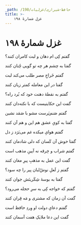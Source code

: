 ```yaml
---
_path: /حافظ-شیرازی/غزلیات/198
title: >-
    غزل شمارهٔ ۱۹۸
---
```

# غزل شمارهٔ ۱۹۸

<div class="b" id="bn1"><div class="m1"><p>گفتم کِی ام دهان و لبت کامران کنند؟</p></div>
<div class="m2"><p>گفتا به چشم هر چه تو گویی چُنان کنند</p></div></div>
<div class="b" id="bn2"><div class="m1"><p>گفتم خَراجِ مصر طلب می‌کند لبت</p></div>
<div class="m2"><p>گفتا در این معامله کمتر زیان کنند</p></div></div>
<div class="b" id="bn3"><div class="m1"><p>گفتم به نقطهٔ دهنت خود که بُرد راه؟</p></div>
<div class="m2"><p>گفت این حکایتیست که با نکته‌دان کنند</p></div></div>
<div class="b" id="bn4"><div class="m1"><p>گفتم صَنم‌پَرست مشو با صَمَد نشین</p></div>
<div class="m2"><p>گفتا به کویِ عشق هم این و هم آن کنند</p></div></div>
<div class="b" id="bn5"><div class="m1"><p>گفتم هوایِ میکده غم می‌بَرَد ز دل</p></div>
<div class="m2"><p>گفتا خوش آن کَسان که دلی شادمان کنند</p></div></div>
<div class="b" id="bn6"><div class="m1"><p>گفتم شراب و خِرقه نه آیینِ مذهب است</p></div>
<div class="m2"><p>گفت این عمل به مذهبِ پیرِ مغان کنند</p></div></div>
<div class="b" id="bn7"><div class="m1"><p>گفتم ز لَعلِ نوش‌ْلبان پیر را چه سود؟</p></div>
<div class="m2"><p>گفتا به بوسهٔ شِکَرینَش جوان کنند</p></div></div>
<div class="b" id="bn8"><div class="m1"><p>گفتم که خواجه کِی به سرِ حجله می‌رود؟</p></div>
<div class="m2"><p>گفت آن زمان که مشتری و مَه قِران کنند</p></div></div>
<div class="b" id="bn9"><div class="m1"><p>گفتم دعایِ دولت او وِردِ حافظ است</p></div>
<div class="m2"><p>گفت این دعا ملایکِ هفت آسمان کنند</p></div></div>
